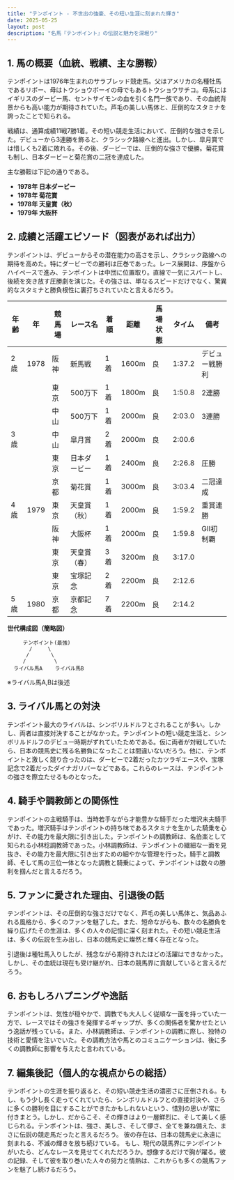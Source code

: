 ```yaml
---
title: "テンポイント - 不世出の強豪、その短い生涯に刻まれた輝き"
date: 2025-05-25
layout: post
description: "名馬『テンポイント』の伝説と魅力を深堀り"
---
```


## 1. 馬の概要（血統、戦績、主な勝鞍）

テンポイントは1976年生まれのサラブレッド競走馬。父はアメリカの名種牡馬であるリボー、母はトウショウボーイの母でもあるトウショウサチコ。母系にはイギリスのダービー馬、セントサイモンの血を引く名門一族であり、その血統背景からも高い能力が期待されていた。芦毛の美しい馬体と、圧倒的なスタミナを誇ったことで知られる。

戦績は、通算成績11戦7勝1着。その短い競走生活において、圧倒的な強さを示した。デビューから3連勝を飾ると、クラシック路線へと進出。しかし、皐月賞では惜しくも2着に敗れる。その後、ダービーでは、圧倒的な強さで優勝。菊花賞も制し、日本ダービーと菊花賞の二冠を達成した。

主な勝鞍は下記の通りである。

* **1978年 日本ダービー**
* **1978年 菊花賞**
* **1978年 天皇賞（秋）**
* **1979年 大阪杯**


## 2. 成績と活躍エピソード（図表があれば出力）

テンポイントは、デビューからその潜在能力の高さを示し、クラシック路線への期待を高めた。特にダービーでの勝利は圧巻であった。レース展開は、序盤からハイペースで進み、テンポイントは中団に位置取り。直線で一気にスパートし、後続を突き放す圧勝劇を演じた。その強さは、単なるスピードだけでなく、驚異的なスタミナと勝負根性に裏打ちされていたと言えるだろう。

| 年齢 | 年 | 競馬場 | レース名 | 着順 | 距離 | 馬場状態 | タイム | 備考 |
|---|---|---|---|---|---|---|---|---|
| 2歳 | 1978 | 阪神 | 新馬戦 | 1着 | 1600m | 良 | 1:37.2 | デビュー戦勝利 |
|  |  | 東京 | 500万下 | 1着 | 1800m | 良 | 1:50.8 | 2連勝 |
|  |  | 中山 | 500万下 | 1着 | 2000m | 良 | 2:03.0 | 3連勝 |
| 3歳 |  | 中山 | 皐月賞 | 2着 | 2000m | 良 | 2:00.6 |  |
|  |  | 東京 | 日本ダービー | 1着 | 2400m | 良 | 2:26.8 | 圧勝 |
|  |  | 京都 | 菊花賞 | 1着 | 3000m | 良 | 3:03.4 | 二冠達成 |
| 4歳 | 1979 | 東京 | 天皇賞（秋） | 1着 | 2000m | 良 | 1:59.2 | 重賞連勝 |
|  |  | 阪神 | 大阪杯 | 1着 | 2000m | 良 | 1:59.8 | GⅡ初制覇 |
|  |  | 東京 | 天皇賞（春） | 3着 | 3200m | 良 | 3:17.0 |  |
|  |  | 東京 | 宝塚記念 | 2着 | 2200m | 良 | 2:12.6 |  |
| 5歳 | 1980 | 京都 | 京都記念 | 7着 | 2200m | 良 | 2:14.2 |  |


**世代構成図（簡略図）**

```
     テンポイント(最強)
       /     \
      /       \
     /         \
  ライバル馬A    ライバル馬B
```

※ライバル馬A,Bは後述


## 3. ライバル馬との対決

テンポイント最大のライバルは、シンボリルドルフとされることが多い。しかし、両者は直接対決することがなかった。テンポイントの短い競走生活と、シンボリルドルフのデビュー時期がずれていたためである。仮に両者が対戦していたら、日本の競馬史に残る名勝負になったことは間違いないだろう。他に、テンポイントと激しく競り合ったのは、ダービーで2着だったカツラギエースや、宝塚記念で2着だったダイナガリバーなどである。これらのレースは、テンポイントの強さを際立たせるものとなった。


## 4. 騎手や調教師との関係性

テンポイントの主戦騎手は、当時若手ながら才能豊かな騎手だった増沢末夫騎手であった。増沢騎手はテンポイントの持ち味であるスタミナを生かした騎乗を心がけ、その能力を最大限に引き出した。テンポイントの調教師は、名伯楽として知られる小林稔調教師であった。小林調教師は、テンポイントの繊細な一面を見抜き、その能力を最大限に引き出すための細やかな管理を行った。騎手と調教師、そして馬の三位一体となった調教と騎乗によって、テンポイントは数々の勝利を掴んだと言えるだろう。


## 5. ファンに愛された理由、引退後の話

テンポイントは、その圧倒的な強さだけでなく、芦毛の美しい馬体と、気品あふれる風格から、多くのファンを魅了した。また、短命ながらも、数々の名勝負を繰り広げたその生涯は、多くの人々の記憶に深く刻まれた。その短い競走生活は、多くの伝説を生み出し、日本の競馬史に燦然と輝く存在となった。

引退後は種牡馬入りしたが、残念ながら期待されたほどの活躍はできなかった。しかし、その血統は現在も受け継がれ、日本の競馬界に貢献していると言えるだろう。


## 6. おもしろハプニングや逸話

テンポイントは、気性が穏やかで、調教でも大人しく従順な一面を持っていた一方で、レースではその強さを発揮するギャップが、多くの関係者を驚かせたという逸話が残っている。また、小林調教師は、テンポイントの調教に際し、独特の技術と愛情を注いでいた。その調教方法や馬とのコミュニケーションは、後に多くの調教師に影響を与えたと言われている。


## 7. 編集後記（個人的な視点からの総括）

テンポイントの生涯を振り返ると、その短い競走生活の濃密さに圧倒される。もし、もう少し長く走ってくれていたら、シンボリルドルフとの直接対決や、さらに多くの勝利を目にすることができたかもしれないという、惜別の思いが常に付きまとう。しかし、だからこそ、その輝きはより一層鮮烈に、そして美しく感じられる。テンポイントは、強さ、美しさ、そして儚さ、全てを兼ね備えた、まさに伝説の競走馬だったと言えるだろう。  彼の存在は、日本の競馬史に永遠に刻まれる、不滅の輝きを放ち続けている。  もし、現代の競馬界にテンポイントがいたら、どんなレースを見せてくれただろうか。想像するだけで胸が躍る。彼の記録、そして彼を取り巻いた人々の努力と情熱は、これからも多くの競馬ファンを魅了し続けるだろう。
